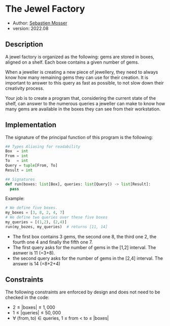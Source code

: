 # The Jewel Factory

  - Author: [Sebastien Mosser](mossers@mcmaster.ca])
  - version: 2022.08

## Description

A jewel factory is organized as the following: gems are stored in boxes, aligned on a shelf. Each boxe contains a given number of gems.

When a jeweller is creating a new piece of jewellery, they need to always know how many remaining gems they can use for their creation. It is important to answer to this query as fast as possible, to not slow down their creativity process.

Your job is to create a program that, considering the current state of the shelf, can answer to the numerous queries a jeweller can make to know how many gems are available in the boxes they can see from their workstation. 

## Implementation

The signature of the principal function of this program is the following:

```python
## Types Aliasing for readability
Box  = int
From = int
To   = int
Query = tuple[From, To]
Result = int

## Signatures
def run(boxes: list[Box], queries: list[Query]) -> list[Result]:
  pass
```

Example:

```python
# We define five boxes.
my_boxes = [3, 8, 2, 4, 7]
# We define two queries over these five boxes
my_queries = [(1,2), (2,4)]
run(my_bozes, my_queries)  # returns [11, 14]
```
  - The first box contains 3 gems, the second one 8, the third one 2, the fourth one 4 and finally the fifth one 7.
  - The first query asks for the number of gems in the [1,2] interval. The asnwer is 11 (=3+8).
  - the second query asks for the number of gems in the [2,4] interval. The answer is 14 (=8+2+4)

## Constraints

The following constraints are enforced by design and does not need to be checked in the code:

  - $2 \le |\textrm{boxes}| \le 1,000$
  - $1 \le |\textrm{queries}| \le 50,000$
  - $\forall\ (\textrm{from},\textrm{to}) \in \textrm{queries},$ 1 ≤ from < to ≤ |boxes|

